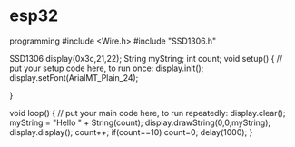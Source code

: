 # esp32
programming
#include <Wire.h>
#include "SSD1306.h"

SSD1306 display(0x3c,21,22);
String myString;
int count;
void setup() {
  // put your setup code here, to run once:
display.init();
display.setFont(ArialMT_Plain_24);

}

void loop() {
  // put your main code here, to run repeatedly:
display.clear();
myString = "Hello   " + String(count);
display.drawString(0,0,myString);
display.display();
count++;
if(count==10) count=0;
delay(1000);
}
